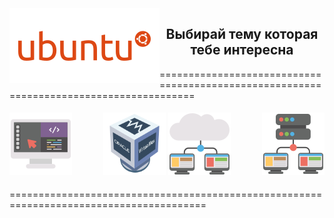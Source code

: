 <div align="center">
  <a href="https://github.com/ZadireyEvgeny" ><img src="https://github.com/ZadireyEvgeny/ZadireyEvgeny/blob/main/ubuntu_logo_icon_168375.svg" style="float:left"/></a>
</div>
<h2 align="center">
  Выбирай тему которая тебе интересна
</h2>
========================================================================================
<h4>
  <div align="center">
    <a href="https://github.com/ZadireyEvgeny/os_labs/tree/main/os_labs/os_lab" ><img src="https://github.com/ZadireyEvgeny/ZadireyEvgeny/blob/main/iconfinder-websitebuilder-4263525_117861.svg" width="100" height="100" style="float:left" /></a>
    <a href="#" ><img src="https://github.com/ZadireyEvgeny/ZadireyEvgeny/blob/main/icons8-virtualbox-144.svg" width="100" height="100"/></a>
    <a href="https://github.com/ZadireyEvgeny/os_labs/tree/main/os_labs/os_lab2" ><img src="https://github.com/ZadireyEvgeny/ZadireyEvgeny/blob/main/iconfinder-sharedcloudwebhosting-4263534_117841.svg"  width="100" height="100"/></a>
    <a href="#" ><img src="https://github.com/ZadireyEvgeny/ZadireyEvgeny/blob/main/iconfinder-vpswebhosting-4263526_117850.svg"  width="100" height="100" style="float:right" /></a>
  </div>
</h4>
========================================================================================
